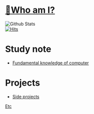 # [🌟Who am I?](https://github.com/vacu9708/WHO-AM-I/blob/main/README.md)
![Github Stats](https://github-readme-stats.vercel.app/api?username=vacu9708&show_icons=true)<br>
[![Hits](https://hits.seeyoufarm.com/api/count/incr/badge.svg?url=https%3A%2F%2Fgithub.com%2Fvacu9708&count_bg=%2379C83D&title_bg=%23555555&icon=&icon_color=%23E7E7E7&title=hits&edge_flat=false)](https://hits.seeyoufarm.com)<br>

# Study note
* [Fundamental knowledge of computer](https://github.com/vacu9708/Fundamental-knowledge)

# Projects
* [Side projects](https://github.com/vacu9708/Toy-projects)

[Etc](https://github.com/vacu9708/Tools-etc)
